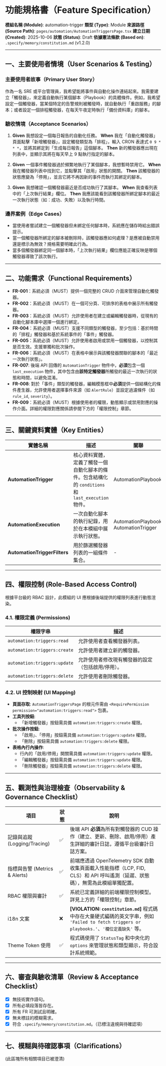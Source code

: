 # 功能規格書（Feature Specification）

**模組名稱 (Module)**: automation-trigger
**類型 (Type)**: Module
**來源路徑 (Source Path)**: `pages/automation/AutomationTriggersPage.tsx`
**建立日期 (Created)**: 2025-10-06
**狀態 (Status)**: Draft
**依據憲法條款 (Based on)**: `.specify/memory/constitution.md` (v1.2.0)

---

## 一、主要使用者情境（User Scenarios & Testing）

### 主要使用者故事（Primary User Story）
作為一名 SRE 或平台管理員，我希望能將事件與自動化操作連結起來。我需要建立「觸發器」，來定義自動執行某個腳本（Playbook）的具體條件。例如，我希望設定一個觸發器，當某個特定的告警規則被觸發時，就自動執行「重啟服務」的腳本；或者設定一個排程觸發器，在每天午夜定時執行「備份資料庫」的腳本。

### 驗收情境（Acceptance Scenarios）
1.  **Given** 我想設定一個每日報告的自動化任務。
    **When** 我在「自動化觸發器」頁面點擊「新增觸發器」，設定觸發類型為「排程」，輸入 CRON 表達式 `0 9 * * *`，並將其綁定到「生成每日報告」這個腳本。
    **Then** 新的觸發器應出現在列表中，並顯示其將在每天早上 9 點執行指定的腳本。

2.  **Given** 一個事件觸發器過於頻繁地執行了某個腳本，我想暫時禁用它。
    **When** 我在觸發器列表中找到它，並點擊其「啟用」狀態的開關。
    **Then** 該觸發器的狀態應變為「停用」，並且它將不再因新的事件而執行其綁定的腳本。

3.  **Given** 我想確認一個觸發器最近是否成功執行了其腳本。
    **When** 我查看列表中的「上次執行結果」欄位。
    **Then** 我應該能看到該觸發器所綁定腳本的最近一次執行狀態（如：成功、失敗）以及執行時間。

### 邊界案例（Edge Cases）
- 當使用者嘗試建立一個觸發器但未綁定任何腳本時，系統應在儲存時給出錯誤提示。
- 當一個觸發器所綁定的腳本被刪除時，該觸發器應如何處理？是應被自動禁用還是標示為無效？規格需要明確此行為。
- 當多個觸發器綁定同一個腳本時，「上次執行結果」欄位應能正確反映是哪個觸發器導致了該次執行。

---

## 二、功能需求（Functional Requirements）

- **FR-001**：系統必須（MUST）提供一個完整的 CRUD 介面來管理自動化觸發器。
- **FR-002**：系統必須（MUST）在一個可分頁、可排序的表格中展示所有觸發器。
- **FR-003**：系統必須（MUST）允許使用者在建立或編輯觸發器時，從現有的自動化腳本庫中選擇一個進行綁定。
- **FR-004**：系統必須（MUST）支援不同類型的觸發器，至少包括：基於時間的「排程」觸發器和基於系統事件的「事件」觸發器。
- **FR-005**：系統必須（MUST）允許使用者啟用或禁用一個觸發器，以控制其是否生效。支援單獨和批次操作。
- **FR-006**：系統必須（MUST）在表格中展示與該觸發器關聯的腳本的「最近一次執行狀態」。
- **FR-007**: 後端 API 回傳的 `AutomationTrigger` 物件中，**必須**包含一個 `last_execution` 物件，其中包含由**該特定觸發器**所觸發的最近一次執行的狀態和時間，以避免混淆。
- **FR-008**: 對於「事件」類型的觸發器，編輯模態框中**必須**提供一個結構化的條件產生器，允許使用者選擇事件來源（如 `AlertRule`）並設定過濾條件（如 `rule_id`, `severity`）。
- **FR-009**：系統必須（MUST）根據使用者的權限，動態顯示或禁用對應的操作介面。詳細的權限對應關係請參閱下方的「權限控制」章節。

---

## 三、關鍵資料實體（Key Entities）
| 實體名稱 | 描述 | 關聯 |
|-----------|------|------|
| **AutomationTrigger** | 核心資料實體，定義了觸發一個自動化腳本的條件。包含結構化的 `conditions` 和 `last_execution` 物件。 | AutomationPlaybook |
| **AutomationExecution**| 一次自動化腳本的執行紀錄，用於在本模組中展示執行狀態。 | AutomationPlaybook, AutomationTrigger |
| **AutomationTriggerFilters** | 用於篩選觸發器列表的一組條件集合。 | - |

---

## 四、權限控制 (Role-Based Access Control)

根據平台級的 RBAC 設計，此模組的 UI 應根據後端提供的權限列表進行動態渲染。

### 4.1. 權限定義 (Permissions)
| 權限字串 | 描述 |
|---|---|
| `automation:triggers:read` | 允許使用者查看觸發器列表。 |
| `automation:triggers:create` | 允許使用者建立新的觸發器。 |
| `automation:triggers:update` | 允許使用者修改現有觸發器的設定（包括啟用/停用）。 |
| `automation:triggers:delete` | 允許使用者刪除觸發器。 |

### 4.2. UI 控制映射 (UI Mapping)
- **頁面存取**: `AutomationTriggersPage` 的根元件需由 `<RequirePermission permission="automation:triggers:read">` 包裹。
- **工具列按鈕**:
  - 「新增觸發器」按鈕需具備 `automation:triggers:create` 權限。
- **批次操作按鈕**:
  - 「啟用」、「停用」按鈕需具備 `automation:triggers:update` 權限。
  - 「刪除」按鈕需具備 `automation:triggers:delete` 權限。
- **表格內行內操作**:
  - 行內的「啟用/停用」開關需具備 `automation:triggers:update` 權限。
  - 「編輯觸發器」按鈕需具備 `automation:triggers:update` 權限。
  - 「刪除觸發器」按鈕需具備 `automation:triggers:delete` 權限。

---

## 五、觀測性與治理檢查（Observability & Governance Checklist）

| 項目 | 狀態 | 說明 |
|------|------|------|
| 記錄與追蹤 (Logging/Tracing) | ✅ | 後端 API **必須**為所有對觸發器的 CUD 操作（建立、更新、刪除、啟用/停用）產生詳細的審計日誌，遵循平台級審計日誌方案。 |
| 指標與告警 (Metrics & Alerts) | ✅ | 前端應透過 OpenTelemetry SDK 自動收集頁面載入性能指標（LCP, FID, CLS）和 API 呼叫遙測（延遲、狀態碼），無需為此模組單獨配置。 |
| RBAC 權限與審計 | ✅ | 系統已定義詳細的前端權限控制模型。詳見上方的「權限控制」章節。 |
| i18n 文案 | ❌ | **[VIOLATION: `constitution.md`]** 程式碼中存在大量硬式編碼的英文字串，例如 `'Failed to fetch triggers or playbooks.'`、`'欄位定義缺失'` 等。 |
| Theme Token 使用 | ✅ | 程式碼使用了 `StatusTag` 和中央化的 `options` 來管理狀態和類型顯示，符合設計系統規範。 |

---

## 六、審查與驗收清單（Review & Acceptance Checklist）

- [x] 無技術實作語句。
- [x] 所有必填段落皆存在。
- [x] 所有 FR 可測試且明確。
- [x] 無未標註的模糊需求。
- [x] 符合 `.specify/memory/constitution.md`。（已標注違規與待確認項）

---

## 七、模糊與待確認事項（Clarifications）

(此區塊所有相關項目已被澄清)